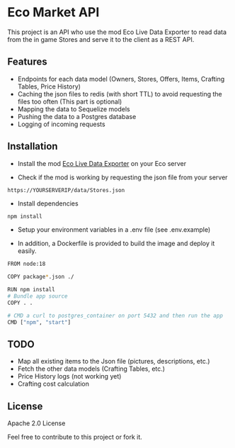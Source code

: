 # Eco Market API

This project is an API who use the mod Eco Live Data Exporter to read  data from the in game Stores and serve it to the client as a REST API.


## Features
- Endpoints for each data model (Owners, Stores, Offers, Items, Crafting Tables, Price History)
- Caching the json files to redis (with short TTL) to avoid requesting the files too often (This part is optional)
- Mapping the data to Sequelize models
- Pushing the data to a Postgres database
- Logging of incoming requests


## Installation

- Install the mod [Eco Live Data Exporter](https://mod.io/g/eco/m/live-data-exporter) on your Eco server 

- Check if the mod is working by requesting the json file from your server

`https://YOURSERVERIP/data/Stores.json`


- Install dependencies

```bash
npm install
```

- Setup your environment variables in a .env file (see .env.example)


- In addition, a Dockerfile is provided to build the image and deploy it easily.

```bash
FROM node:18

COPY package*.json ./

RUN npm install
# Bundle app source
COPY . .

# CMD a curl to postgres_container on port 5432 and then run the app
CMD ["npm", "start"]

```

## TODO

- Map all existing items to the Json file (pictures, descriptions, etc.)
- Fetch the other data models (Crafting Tables, etc.)
- Price History logs (not working yet)
- Crafting cost calculation


## License
Apache 2.0 License

Feel free to contribute to this project or fork it.

